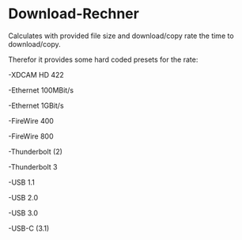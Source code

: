 # Download-Rechner
Calculates with provided file size and download/copy rate the time to download/copy.

Therefor it provides some hard coded presets for the rate:

-XDCAM HD 422

-Ethernet 100MBit/s

-Ethernet 1GBit/s

-FireWire 400

-FireWire 800

-Thunderbolt (2)

-Thunderbolt 3

-USB 1.1

-USB 2.0

-USB 3.0

-USB-C (3.1)
